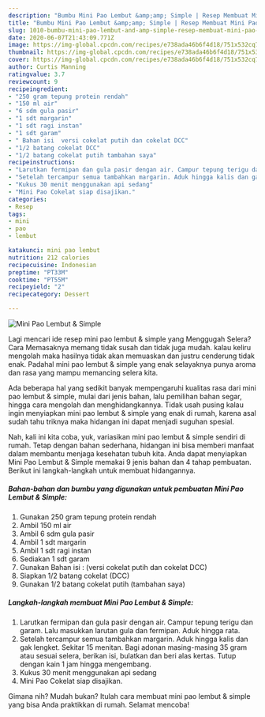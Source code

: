 ```yaml
---
description: "Bumbu Mini Pao Lembut &amp;amp; Simple | Resep Membuat Mini Pao Lembut &amp;amp; Simple Yang Sempurna"
title: "Bumbu Mini Pao Lembut &amp;amp; Simple | Resep Membuat Mini Pao Lembut &amp;amp; Simple Yang Sempurna"
slug: 1010-bumbu-mini-pao-lembut-and-amp-simple-resep-membuat-mini-pao-lembut-and-amp-simple-yang-sempurna
date: 2020-06-07T21:43:09.771Z
image: https://img-global.cpcdn.com/recipes/e738ada46b6f4d18/751x532cq70/mini-pao-lembut-simple-foto-resep-utama.jpg
thumbnail: https://img-global.cpcdn.com/recipes/e738ada46b6f4d18/751x532cq70/mini-pao-lembut-simple-foto-resep-utama.jpg
cover: https://img-global.cpcdn.com/recipes/e738ada46b6f4d18/751x532cq70/mini-pao-lembut-simple-foto-resep-utama.jpg
author: Curtis Manning
ratingvalue: 3.7
reviewcount: 9
recipeingredient:
- "250 gram tepung protein rendah"
- "150 ml air"
- "6 sdm gula pasir"
- "1 sdt margarin"
- "1 sdt ragi instan"
- "1 sdt garam"
- " Bahan isi  versi cokelat putih dan cokelat DCC"
- "1/2 batang cokelat DCC"
- "1/2 batang cokelat putih tambahan saya"
recipeinstructions:
- "Larutkan fermipan dan gula pasir dengan air. Campur tepung terigu dan garam. Lalu masukkan larutan gula dan fermipan. Aduk hingga rata."
- "Setelah tercampur semua tambahkan margarin. Aduk hingga kalis dan gak lengket. Sekitar 15 menitan. Bagi adonan masing-masing 35 gram atau sesuai selera, berikan isi, bulatkan dan beri alas kertas. Tutup dengan kain 1 jam hingga mengembang."
- "Kukus 30 menit menggunakan api sedang"
- "Mini Pao Cokelat siap disajikan."
categories:
- Resep
tags:
- mini
- pao
- lembut

katakunci: mini pao lembut 
nutrition: 212 calories
recipecuisine: Indonesian
preptime: "PT33M"
cooktime: "PT55M"
recipeyield: "2"
recipecategory: Dessert

---
```



![Mini Pao Lembut &amp; Simple](https://img-global.cpcdn.com/recipes/e738ada46b6f4d18/751x532cq70/mini-pao-lembut-simple-foto-resep-utama.jpg)

Lagi mencari ide resep mini pao lembut &amp; simple yang Menggugah Selera? Cara Memasaknya memang tidak susah dan tidak juga mudah. kalau keliru mengolah maka hasilnya tidak akan memuaskan dan justru cenderung tidak enak. Padahal mini pao lembut &amp; simple yang enak selayaknya punya aroma dan rasa yang mampu memancing selera kita.

Ada beberapa hal yang sedikit banyak mempengaruhi kualitas rasa dari mini pao lembut &amp; simple, mulai dari jenis bahan, lalu pemilihan bahan segar, hingga cara mengolah dan menghidangkannya. Tidak usah pusing kalau ingin menyiapkan mini pao lembut &amp; simple yang enak di rumah, karena asal sudah tahu triknya maka hidangan ini dapat menjadi suguhan spesial.




Nah, kali ini kita coba, yuk, variasikan mini pao lembut &amp; simple sendiri di rumah. Tetap dengan bahan sederhana, hidangan ini bisa memberi manfaat dalam membantu menjaga kesehatan tubuh kita. Anda dapat menyiapkan Mini Pao Lembut &amp; Simple memakai 9 jenis bahan dan 4 tahap pembuatan. Berikut ini langkah-langkah untuk membuat hidangannya.

<!--inarticleads1-->

##### Bahan-bahan dan bumbu yang digunakan untuk pembuatan Mini Pao Lembut &amp; Simple:

1. Gunakan 250 gram tepung protein rendah
1. Ambil 150 ml air
1. Ambil 6 sdm gula pasir
1. Ambil 1 sdt margarin
1. Ambil 1 sdt ragi instan
1. Sediakan 1 sdt garam
1. Gunakan  Bahan isi : (versi cokelat putih dan cokelat DCC)
1. Siapkan 1/2 batang cokelat (DCC)
1. Gunakan 1/2 batang cokelat putih (tambahan saya)




<!--inarticleads2-->

##### Langkah-langkah membuat Mini Pao Lembut &amp; Simple:

1. Larutkan fermipan dan gula pasir dengan air. Campur tepung terigu dan garam. Lalu masukkan larutan gula dan fermipan. Aduk hingga rata.
1. Setelah tercampur semua tambahkan margarin. Aduk hingga kalis dan gak lengket. Sekitar 15 menitan. Bagi adonan masing-masing 35 gram atau sesuai selera, berikan isi, bulatkan dan beri alas kertas. Tutup dengan kain 1 jam hingga mengembang.
1. Kukus 30 menit menggunakan api sedang
1. Mini Pao Cokelat siap disajikan.




Gimana nih? Mudah bukan? Itulah cara membuat mini pao lembut &amp; simple yang bisa Anda praktikkan di rumah. Selamat mencoba!
